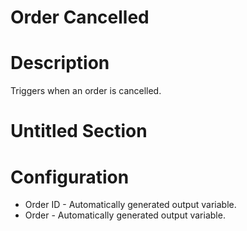 ﻿# Order Cancelled

# Description

Triggers when an order is cancelled.

# Untitled Section

# Configuration







* Order ID - Automatically generated output variable.
* Order - Automatically generated output variable.
